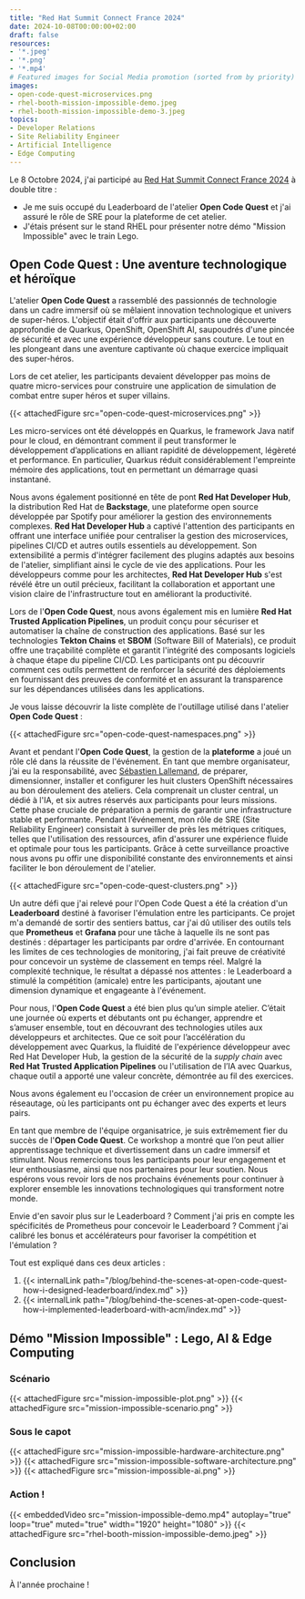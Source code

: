 ```yaml
---
title: "Red Hat Summit Connect France 2024"
date: 2024-10-08T00:00:00+02:00
draft: false
resources:
- '*.jpeg'
- '*.png'
- '*.mp4'
# Featured images for Social Media promotion (sorted from by priority)
images:
- open-code-quest-microservices.png
- rhel-booth-mission-impossible-demo.jpeg
- rhel-booth-mission-impossible-demo-3.jpeg
topics:
- Developer Relations
- Site Reliability Engineer
- Artificial Intelligence
- Edge Computing
---
```


Le 8 Octobre 2024, j'ai participé au [Red Hat Summit Connect France 2024](https://www.redhat.com/fr/summit/connect/emea/paris-2024) à double titre :

- Je me suis occupé du Leaderboard de l'atelier **Open Code Quest** et j'ai assuré le rôle de SRE pour la plateforme de cet atelier.
- J'étais présent sur le stand RHEL pour présenter notre démo "Mission Impossible" avec le train Lego.

<!--more-->

## Open Code Quest : Une aventure technologique et héroïque

L'atelier **Open Code Quest** a rassemblé des passionnés de technologie dans un cadre immersif où se mêlaient innovation technologique et univers de super-héros.
L'objectif était d'offrir aux participants une découverte approfondie de Quarkus, OpenShift, OpenShift AI, saupoudrés d'une pincée de sécurité et avec une expérience développeur sans couture.
Le tout en les plongeant dans une aventure captivante où chaque exercice impliquait des super-héros.

Lors de cet atelier, les participants devaient développer pas moins de quatre micro-services pour construire une application de simulation de combat entre super héros et super villains.

{{< attachedFigure src="open-code-quest-microservices.png" >}}

Les micro-services ont été développés en Quarkus, le framework Java natif pour le cloud, en démontrant comment il peut transformer le développement d’applications en alliant rapidité de développement, légèreté et performance.
En particulier, Quarkus réduit considérablement l'empreinte mémoire des applications, tout en permettant un démarrage quasi instantané.

Nous avons également positionné en tête de pont **Red Hat Developer Hub**, la distribution Red Hat de **Backstage**, une plateforme open source développée par Spotify pour améliorer la gestion des environnements complexes.
**Red Hat Developer Hub** a captivé l'attention des participants en offrant une interface unifiée pour centraliser la gestion des microservices, pipelines CI/CD et autres outils essentiels au développement.
Son extensibilité a permis d'intégrer facilement des plugins adaptés aux besoins de l'atelier, simplifiant ainsi le cycle de vie des applications.
Pour les développeurs comme pour les architectes, **Red Hat Developer Hub** s'est révélé être un outil précieux, facilitant la collaboration et apportant une vision claire de l'infrastructure tout en améliorant la productivité.

Lors de l'**Open Code Quest**, nous avons également mis en lumière **Red Hat Trusted Application Pipelines**, un produit conçu pour sécuriser et automatiser la chaîne de construction des applications.
Basé sur les technologies **Tekton Chains** et **SBOM** (Software Bill of Materials), ce produit offre une traçabilité complète et garantit l'intégrité des composants logiciels à chaque étape du pipeline CI/CD.
Les participants ont pu découvrir comment ces outils permettent de renforcer la sécurité des déploiements en fournissant des preuves de conformité et en assurant la transparence sur les dépendances utilisées dans les applications.

Je vous laisse découvrir la liste complète de l'outillage utilisé dans l'atelier **Open Code Quest** :

{{< attachedFigure src="open-code-quest-namespaces.png" >}}

Avant et pendant l'**Open Code Quest**, la gestion de la **plateforme** a joué un rôle clé dans la réussite de l'événement.
En tant que membre organisateur, j’ai eu la responsabilité, avec [Sébastien Lallemand](https://sebastienlallemand.net/), de préparer, dimensionner, installer et configurer les huit clusters OpenShift nécessaires au bon déroulement des ateliers.
Cela comprenait un cluster central, un dédié à l'IA, et six autres réservés aux participants pour leurs missions.
Cette phase cruciale de préparation a permis de garantir une infrastructure stable et performante.
Pendant l’événement, mon rôle de SRE (Site Reliability Engineer) consistait à surveiller de près les métriques critiques, telles que l'utilisation des ressources, afin d'assurer une expérience fluide et optimale pour tous les participants.
Grâce à cette surveillance proactive nous avons pu offir une disponibilité constante des environnements et ainsi faciliter le bon déroulement de l'atelier.

{{< attachedFigure src="open-code-quest-clusters.png" >}}

Un autre défi que j'ai relevé pour l'Open Code Quest a été la création d'un **Leaderboard** destiné à favoriser l'émulation entre les participants.
Ce projet m'a demandé de sortir des sentiers battus, car j'ai dû utiliser des outils tels que **Prometheus** et **Grafana** pour une tâche à laquelle ils ne sont pas destinés : départager les participants par ordre d'arrivée.
En contournant les limites de ces technologies de monitoring, j'ai fait preuve de créativité pour concevoir un système de classement en temps réel.
Malgré la complexité technique, le résultat a dépassé nos attentes : le Leaderboard a stimulé la compétition (amicale) entre les participants, ajoutant une dimension dynamique et engageante à l'événement.

Pour nous, l'**Open Code Quest** a été bien plus qu’un simple atelier. C’était une journée où experts et débutants ont pu échanger, apprendre et s’amuser ensemble, tout en découvrant des technologies utiles aux développeurs et architectes.
Que ce soit pour l’accélération du développement avec Quarkus, la fluidité de l'expérience développeur avec Red Hat Developer Hub, la gestion de la sécurité de la *supply chain* avec **Red Hat Trusted Application Pipelines** ou l'utilisation de l’IA avec Quarkus, chaque outil a apporté une valeur concrète, démontrée au fil des exercices.

Nous avons également eu l'occasion de créer un environnement propice au réseautage, où les participants ont pu échanger avec des experts et leurs pairs.

En tant que membre de l'équipe organisatrice, je suis extrêmement fier du succès de l'**Open Code Quest**.
Ce workshop a montré que l’on peut allier apprentissage technique et divertissement dans un cadre immersif et stimulant. Nous remercions tous les participants pour leur engagement et leur enthousiasme, ainsi que nos partenaires pour leur soutien. Nous espérons vous revoir lors de nos prochains événements pour continuer à explorer ensemble les innovations technologiques qui transforment notre monde.

Envie d'en savoir plus sur le Leaderboard ?
Comment j'ai pris en compte les spécificités de Prometheus pour concevoir le Leaderboard ?
Comment j'ai calibré les bonus et accélérateurs pour favoriser la compétition et l'émulation ?

Tout est expliqué dans ces deux articles :

1. {{< internalLink path="/blog/behind-the-scenes-at-open-code-quest-how-i-designed-leaderboard/index.md" >}}
2. {{< internalLink path="/blog/behind-the-scenes-at-open-code-quest-how-i-implemented-leaderboard-with-acm/index.md" >}}

## Démo "Mission Impossible" : Lego, AI & Edge Computing

### Scénario

{{< attachedFigure src="mission-impossible-plot.png" >}}
{{< attachedFigure src="mission-impossible-scenario.png" >}}

### Sous le capot

{{< attachedFigure src="mission-impossible-hardware-architecture.png" >}}
{{< attachedFigure src="mission-impossible-software-architecture.png" >}}
{{< attachedFigure src="mission-impossible-ai.png" >}}

### Action !

{{< embeddedVideo src="mission-impossible-demo.mp4" autoplay="true" loop="true" muted="true" width="1920" height="1080" >}}
{{< attachedFigure src="rhel-booth-mission-impossible-demo.jpeg" >}}


## Conclusion

À l'année prochaine !
